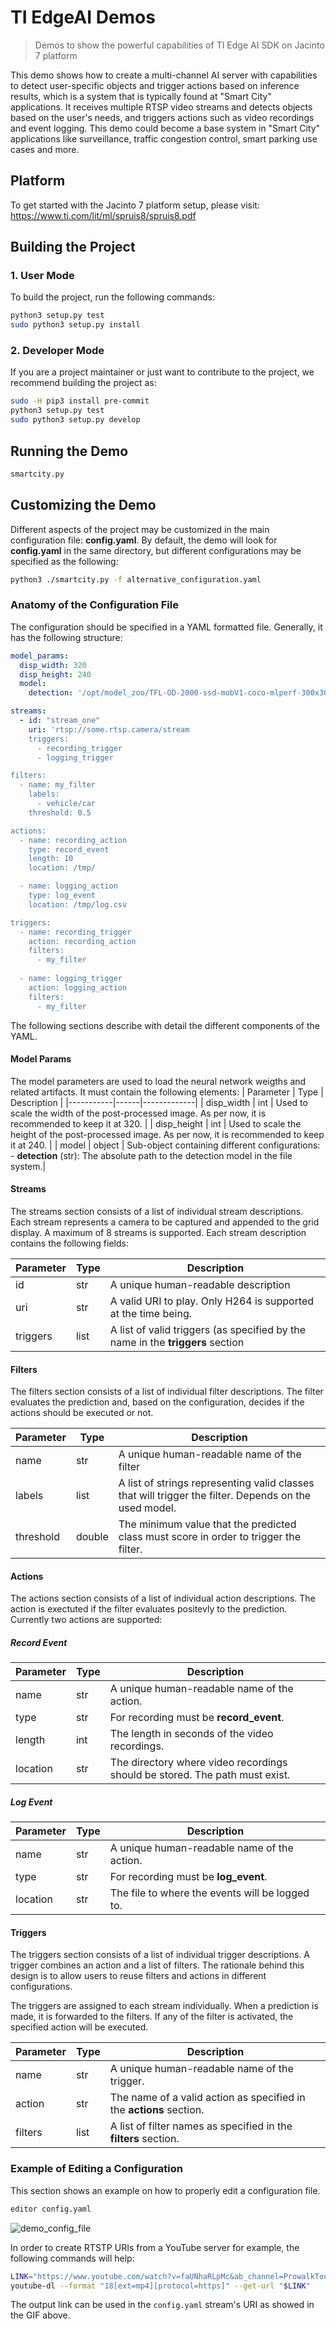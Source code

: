 # TI EdgeAI Demos
> Demos to show the powerful capabilities of TI Edge AI SDK on Jacinto 7 platform

This demo shows how to create a multi-channel AI server with capabilities to detect user-specific objects and trigger actions based on inference results, which is a system that is typically found at "Smart City" applications.  It receives multiple RTSP video streams and detects objects based on the user's needs, and triggers actions such as video recordings and event logging. This demo could become a base system in "Smart City" applications like surveillance, traffic congestion control, smart parking use cases and more.

## Platform
To get started with the Jacinto 7 platform setup, please visit: https://www.ti.com/lit/ml/spruis8/spruis8.pdf

## Building the Project

### 1. User Mode
To build the project, run the following commands:
```bash
python3 setup.py test
sudo python3 setup.py install
``` 

### 2. Developer Mode
If you are a project maintainer or just want to contribute to the project, we recommend building the project as:
```bash
sudo -H pip3 install pre-commit
python3 setup.py test
sudo python3 setup.py develop
```

## Running the Demo
```bash
smartcity.py
```

## Customizing the Demo

Different aspects of the project may be customized in the main configuration file: **config.yaml**. By default, the
demo will look for **config.yaml** in the same directory, but different configurations may be specified as the
following:
```bash
python3 ./smartcity.py -f alternative_configuration.yaml
```

### Anatomy of the Configuration File

The configuration should be specified in a YAML formatted file. Generally, it has the following structure:
```yaml
model_params:
  disp_width: 320
  disp_height: 240
  model:
    detection: '/opt/model_zoo/TFL-OD-2000-ssd-mobV1-coco-mlperf-300x300/'

streams:
  - id: "stream_one"
    uri: 'rtsp://some.rtsp.camera/stream
    triggers:
      - recording_trigger
      - logging_trigger

filters:
  - name: my_filter
    labels:
      - vehicle/car
    threshold: 0.5

actions:
  - name: recording_action
    type: record_event
    length: 10
    location: /tmp/

  - name: logging_action
    type: log_event
    location: /tmp/log.csv

triggers:
  - name: recording_trigger
    action: recording_action
    filters:
      - my_filter
  
  - name: logging_trigger
    action: logging_action
    filters:
      - my_filter
```

The following sections describe with detail the different components of the YAML.

#### Model Params

The model parameters are used to load the neural network weigths and related artifacts. It must contain the following elements:
| Parameter | Type | Description |
|-----------|------|-------------|
| disp_width | int | Used to scale the width of the post-processed image. As per now, it is recommended to keep it at 320. |
| disp_height | int | Used to scale the height of the post-processed image. As per now, it is recommended to keep it at 240. |
| model | object | Sub-object containing different configurations:<br>- **detection** (str): The absolute path to the detection model in the file system.|

#### Streams

The streams section consists of a list of individual stream descriptions. Each stream represents a camera to be captured and appended to the grid display. A maximum of 8 streams is supported. Each stream description contains the following fields:

| Parameter | Type | Description |
|-----------|------|-------------|
| id | str | A unique human-readable description |
| uri | str | A valid URI to play. Only H264 is supported at the time being. |
| triggers | list | A list of valid triggers (as specified by the name in the **triggers** section |

#### Filters

The filters section consists of a list of individual filter descriptions. The filter evaluates the prediction and, based on the configuration, decides if the actions should be executed or not.

| Parameter | Type | Description |
|-----------|------|-------------|
| name | str | A unique human-readable name of the filter |
| labels | list | A list of strings representing valid classes that will trigger the filter. Depends on the used model. |
| threshold | double | The minimum value that the predicted class must score in order to trigger the filter. |

#### Actions

The actions section consists of a list of individual action descriptions. The action is exectuted if the filter evaluates positevly to the prediction. Currently two actions are supported:

##### Record Event

| Parameter | Type | Description |
|-----------|------|-------------|
| name | str | A unique human-readable name of the action. |
| type | str | For recording must be **record_event**. |
| length | int | The length in seconds of the video recordings. |
| location | str | The directory where video recordings should be stored. The path must exist. |

##### Log Event

| Parameter | Type | Description |
|-----------|------|-------------|
| name | str | A unique human-readable name of the action. |
| type | str | For recording must be **log_event**. |
| location | str | The file to where the events will be logged to.|

#### Triggers

The triggers section consists of a list of individual trigger descriptions. A trigger combines an action and a list of filters. The rationale behind 
this design is to allow users to reuse filters and actions in different configurations. 

The triggers are assigned to each stream individually. When a prediction is made, it is forwarded to the filters. If any
of the filter is activated, the specified action will be executed.

| Parameter | Type | Description |
|-----------|------|-------------|
| name | str | A unique human-readable name of the trigger. |
| action | str | The name of a valid action as specified in the **actions** section. |
| filters | list | A list of filter names as specified in the **filters** section. |


### Example of Editing a Configuration

This section shows an example on how to properly edit a configuration file.

```bash
editor config.yaml
```

![demo_config_file](demo_config_file.gif)


In order to create RTSTP URIs from a YouTube server for example, the following commands will help:
```bash
LINK="https://www.youtube.com/watch?v=faUNhaRLpMc&ab_channel=ProwalkTours"
youtube-dl --format "18[ext=mp4][protocol=https]" --get-url "$LINK"
```

The output link can be used in the `config.yaml` stream's URI as showed in the GIF above.
